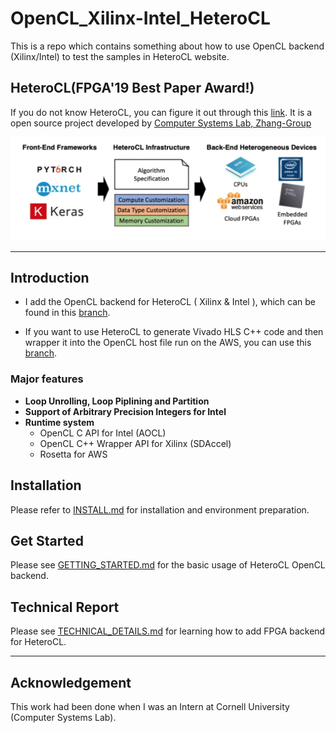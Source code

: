 # OpenCL_Xilinx-Intel_HeteroCL
This is a repo which contains something about how to use OpenCL backend (Xilinx/Intel) to test the samples in HeteroCL website.

## HeteroCL(FPGA'19 Best Paper Award!)

If you do not know HeteroCL, you can figure it out through this [link](https://github.com/cornell-zhang/heterocl). It is a open source project developed by [Computer Systems Lab, Zhang-Group](http://heterocl.csl.cornell.edu/web/)

![arch image](docs/arch.png)

---

## Introduction

- I add the OpenCL backend for HeteroCL ( Xilinx & Intel ), which can be found in this [branch](https://github.com/ybai62868/heterocl/tree/opencl).

- If you want to use HeteroCL to generate Vivado HLS C++ code and then wrapper it into the OpenCL host file run on the AWS, you can use this [branch](https://github.com/ybai62868/heterocl/tree/aws).

### Major features 

- **Loop Unrolling, Loop Piplining and Partition**
- **Support of Arbitrary Precision Integers for Intel**
- **Runtime system**
  - OpenCL C API for Intel (AOCL)
  - OpenCL C++ Wrapper API for Xilinx (SDAccel)
  - Rosetta for AWS 

## Installation 

Please refer to [INSTALL.md](docs/INSTALL,md) for installation and environment preparation.

## Get Started

Please see [GETTING_STARTED.md](docs/GETTING_STARTED.md) for the basic usage of HeteroCL OpenCL backend.

## Technical Report

Please see  [TECHNICAL_DETAILS.md](docs/TECHNICAL_DETAILS.md) for learning how to add FPGA backend for HeteroCL.

---

## Acknowledgement

This work had been done when I was an Intern at Cornell University (Computer Systems Lab).

